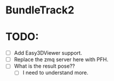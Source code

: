 # BundleTrack2

# TODO: 

- [ ] Add Easy3DViewer support.
- [ ] Replace the zmq server here with PFH.
- [ ] What is the result pose??
    - [ ] I need to understand more.